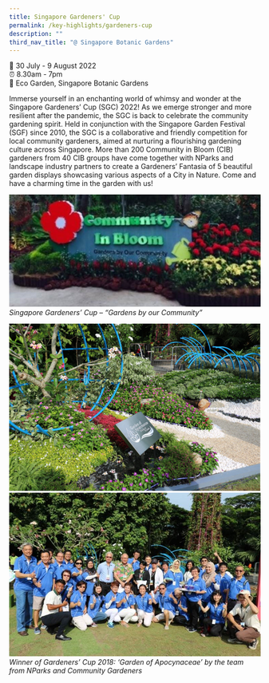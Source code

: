 ```yaml
---
title: Singapore Gardeners' Cup
permalink: /key-highlights/gardeners-cup
description: ""
third_nav_title: "@ Singapore Botanic Gardens"
---
```

📆 30 July - 9 August 2022 <br>
⏰ 8.30am - 7pm <br>
📍 Eco Garden, Singapore Botanic Gardens <br>

Immerse yourself in an enchanting world of whimsy and wonder at the Singapore Gardeners’ Cup (SGC) 2022! As we emerge stronger and more resilient after the pandemic, the SGC is back to celebrate the community gardening spirit. Held in conjunction with the Singapore Garden Festival (SGF) since 2010, the SGC is a collaborative and friendly competition for local community gardeners, aimed at nurturing a flourishing gardening culture across Singapore. More than 200 Community in Bloom (CIB) gardeners from 40 CIB groups have come together with NParks and landscape industry partners to create a Gardeners’ Fantasia of 5 beautiful garden displays showcasing various aspects of a City in Nature. 
Come and have a charming time in the garden with us!   


![Singapore Gardeners Cup](/images/Singapore%20Gardeners%20Cup.jpg)
*Singapore Gardeners’ Cup – “Gardens by our Community”* 

![Winner of Gardeners’ Cup 2018: ‘Garden of Apocynaceae’](/images/Garden%20of%20Apocynaceae.png)
![Community Gardeners ](/images/Community%20Gardeners.jpg)
*Winner of Gardeners’ Cup 2018: ‘Garden of Apocynaceae’ by the team from NParks and Community Gardeners*
